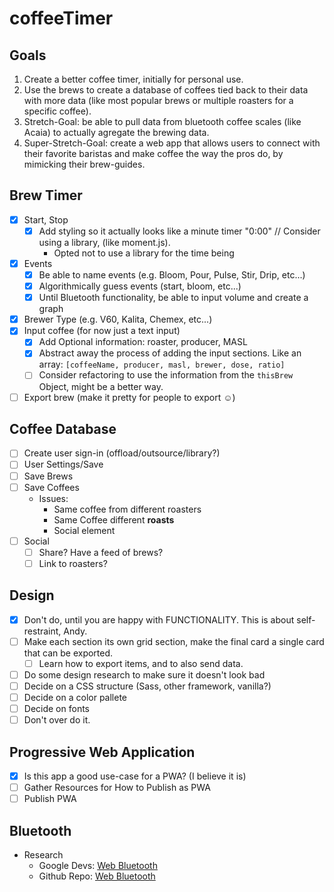 # coffeeTimer

## Goals
1. Create a better coffee timer, initially for personal use.
2. Use the brews to create a database of coffees tied back to their data with more data (like most popular brews or multiple roasters for a specific coffee).
3. Stretch-Goal: be able to pull data from bluetooth coffee scales (like Acaia) to actually agregate the brewing data.
4. Super-Stretch-Goal: create a web app that allows users to connect with their favorite baristas and make coffee the way the pros do, by mimicking their brew-guides.

## Brew Timer

- [x] Start, Stop
    - [x] Add styling so it actually looks like a minute timer "0:00" // Consider using a library, (like moment.js).
        - Opted not to use a library for the time being
- [x] Events
    - [x] Be able to name events (e.g. Bloom, Pour, Pulse, Stir, Drip, etc...)
    - [x] Algorithmically guess events (start, bloom, etc...)
    - [x] Until Bluetooth functionality, be able to input volume and create a graph
- [x] Brewer Type (e.g. V60, Kalita, Chemex, etc...)
- [x] Input coffee (for now just a text input)
    - [x] Add Optional information: roaster, producer, MASL
    - [x] Abstract away the process of adding the input sections. Like an array: ```[coffeeName, producer, masl, brewer, dose, ratio]```
    - [ ] Consider refactoring to use the information from the ```thisBrew``` Object, might be a better way.
- [ ] Export brew (make it pretty for people to export ☺️)

## Coffee Database

- [ ] Create user sign-in (offload/outsource/library?)
- [ ] User Settings/Save
- [ ] Save Brews
- [ ] Save Coffees
    - Issues:
        - Same coffee from different roasters
        - Same Coffee different **roasts**
        - Social element
- [ ] Social
    - [ ] Share? Have a feed of brews?
    - [ ] Link to roasters?

## Design

- [x] Don't do, until you are happy with FUNCTIONALITY. This is about self-restraint, Andy.
- [ ] Make each section its own grid section, make the final card a single card that can be exported.
    - [ ] Learn how to export items, and to also send data.
- [ ] Do some design research to make sure it doesn't look bad
- [ ] Decide on a CSS structure (Sass, other framework, vanilla?)
- [ ] Decide on a color pallete
- [ ] Decide on fonts
- [ ] Don't over do it.

## Progressive Web Application
- [x] Is this app a good use-case for a PWA? (I believe it is)
- [ ] Gather Resources for How to Publish as PWA
- [ ] Publish PWA

## Bluetooth

- Research
    - Google Devs: [Web Bluetooth](https://developers.google.com/web/updates/2015/07/interact-with-ble-devices-on-the-web)
    - Github Repo: [Web Bluetooth](https://github.com/WebBluetoothCG/web-bluetooth)
